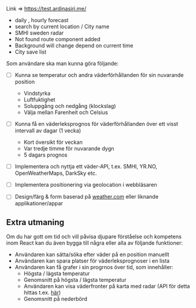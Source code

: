 Link  =>  https://test.ardinasiri.me/
- daily , hourly forecast
- search by current location / City name
- SMHI sweden radar
- Not found route component added
- Background will change depend on current time
- City save list 


Som användare ska man kunna göra följande:

- [ ]  Kunna se temperatur och andra väderförhållanden för sin nuvarande position
    - Vindstyrka
    - Luftfuktighet
    - Soluppgång och nedgång (klockslag)
    - Välja mellan Farenheit och Celsius
- [ ]  Kunna få en väderleksprognos för väderförhållanden över ett visst intervall av dagar (1 vecka)
    - Kort översikt för veckan
    - Var tredje timme för nuvarande dygn
    - 5 dagars prognos

- [ ]  Implementera och nyttja ett väder-API, t.ex. SMHI, YR.NO, OpenWeatherMaps, DarkSky etc.
- [ ]  Implementera positionering via geolocation i webbläsaren
- [ ]  Design/färg & form baserad på [weather.com](http://weather.com) eller liknande applikationer/appar

## Extra utmaning

Om du har gott om tid och vill påvisa djupare förståelse och kompetens inom React kan du även bygga till några eller alla av följande funktioner:

- Användaren kan sätta/söka efter väder på en position manuellt
- Användaren kan spara platser för väderleksprognoser i en lista
- Användaren kan få grafer i sin progrnos över tid, som innehåller:
    - Högsta / lägsta temperatur
    - Genomsnitt på högsta / lägsta temperatur
    - Användaren kan visa väderfronter på karta med radar (API för detta hittas t.ex. [här](https://opendata.smhi.se/apidocs/radar/))
    - Genomsnitt på nederbörd
